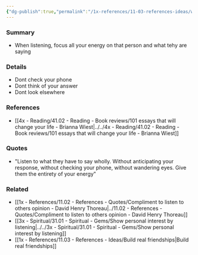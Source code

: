 ```yaml
---
{"dg-publish":true,"permalink":"/1x-references/11-03-references-ideas/when-you-listen-to-people-listen-fully/","title":"When you listen to people listen fully"}
---
```



### Summary
- When listening, focus all your energy on that person and what tehy are saying

### Details
 - Dont check your phone
- Dont think of your answer
- Dont look elsewhere

### References
- [[4x - Reading/41.02 - Reading - Book reviews/101 essays that will change your life - Brianna Wiest\|../../4x - Reading/41.02 - Reading - Book reviews/101 essays that will change your life - Brianna Wiest]] 

### Quotes
- "Listen to what they have to say wholly. Without anticipating your response, without checking your phone, without wandering eyes. Give them the entirety of your energy"

### Related
- [[1x - References/11.02 - References - Quotes/Compliment to listen to others opinion - David Henry Thoreau\|../11.02 - References - Quotes/Compliment to listen to others opinion - David Henry Thoreau]]
- [[3x - Spiritual/31.01 - Spiritual - Gems/Show personal interest by listening\|../../3x - Spiritual/31.01 - Spiritual - Gems/Show personal interest by listening]]
- [[1x - References/11.03 - References - Ideas/Build real friendships\|Build real friendships]]